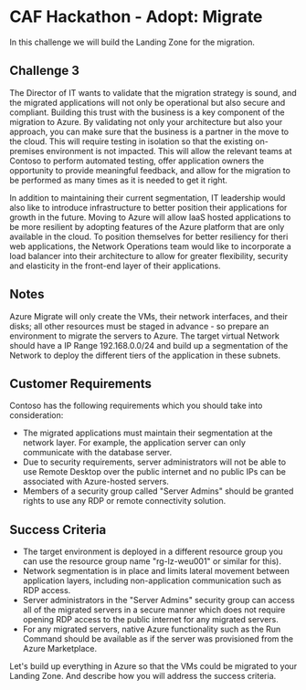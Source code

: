 # CAF Hackathon - Adopt: Migrate

In this challenge we will build the Landing Zone for the migration.

## Challenge 3

The Director of IT wants to validate that the migration strategy is sound, and the migrated applications will not only be operational but also secure and compliant. Building this trust with the business is a key component of the migration to Azure. By validating not only your architecture but also your approach, you can make sure that the business is a partner in the move to the cloud. This will require testing in isolation so that the existing on-premises environment is not impacted. This will allow the relevant teams at Contoso to perform automated testing, offer application owners the opportunity to provide meaningful feedback, and allow for the migration to be performed as many times as it is needed to get it right.

In addition to maintaining their current segmentation, IT leadership would also like to introduce infrastructure to better position their applications for growth in the future. Moving to Azure will allow IaaS hosted applications to be more resilient by adopting features of the Azure platform that are only available in the cloud. To position themselves for better resiliency for theri web applications, the Network Operations team would like to incorporate a load balancer into their architecture to allow for greater flexibility, security and elasticity in the front-end layer of their applications.

## Notes

Azure Migrate will only create the VMs, their network interfaces, and their disks; all other resources must be staged in advance - so prepare an environment to migrate the servers to Azure.
The target virtual Network should have a IP Range 192.168.0.0/24 and build up a segmentation of the Network to deploy the different tiers of the application in these subnets.

## Customer Requirements

Contoso has the following requirements which you should take into consideration:

- The migrated applications must maintain their segmentation at the network layer. For example, the application server can only communicate with the database server.
- Due to security requirements, server administrators will not be able to use Remote Desktop over the public internet and no public IPs can be associated with Azure-hosted servers.
- Members of a security group called "Server Admins" should be granted rights to use any RDP or remote connectivity solution.

## Success Criteria

- The target environment is deployed in a different resource group you can use the resource group name "rg-lz-weu001" or similar for this).
- Network segmentation is in place and limits lateral movement between application layers, including non-application communication such as RDP access.
- Server administrators in the "Server Admins" security group can access all of the migrated servers in a secure manner which does not require opening RDP access to the public internet for any migrated servers.
- For any migrated servers, native Azure functionality such as the Run Command should be available as if the server was provisioned from the Azure Marketplace.

Let's build up everything in Azure so that the VMs could be migrated to your Landing Zone. And describe how you will address the success criteria.

